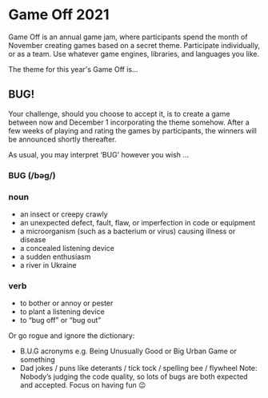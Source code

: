 # Game Off 2021

Game Off is an annual game jam, where participants spend the month of November creating games based on a secret theme. Participate individually, or as a team. Use whatever game engines, libraries, and languages you like. 

The theme for this year's Game Off is...



## BUG! 

Your challenge, should you choose to accept it, is to create a game between now and December 1 incorporating the theme somehow. After a few weeks of playing and rating the games by participants, the winners will be announced shortly thereafter.

As usual, you may interpret ‘BUG’ however you wish …

### BUG (/bəɡ/)

### noun

* an insect or creepy crawly
* an unexpected defect, fault, flaw, or imperfection in code or equipment
* a microorganism (such as a bacterium or virus) causing illness or disease
* a concealed listening device
* a sudden enthusiasm
* a river in Ukraine

### verb

* to bother or annoy or pester
* to plant a listening device
* to “bug off” or “bug out”

Or go rogue and ignore the dictionary:

* B.U.G acronyms e.g. Being Unusually Good or Big Urban Game or something
* Dad jokes / puns like deterants / tick tock / spelling bee / flywheel
Note: Nobody’s judging the code quality, so lots of bugs are both expected and accepted. Focus on having fun 😉
